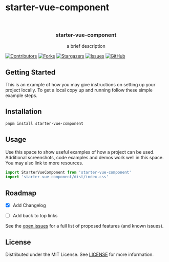 
# starter-vue-component

<!-- PROJECT LOGO -->
<br />
<div align="center">
  <a href="https://github.com/deuscx/starter-vue-component">
    <!-- <img src="" alt="Logo" width="80" height="80"-->
  </a>

  <h3 align="center">starter-vue-component</h3>

  <p align="center">
    a brief description
  </p>
</div>

<!-- PROJECT SHIELDS -->
[![Contributors][contributors-shield]][contributors-url]
[![Forks][forks-shield]][forks-url]
[![Stargazers][stars-shield]][stars-url]
[![Issues][issues-shield]][issues-url]
[![GitHub][license-shield]][license-url]

<!-- ## Features -->

## Getting Started

This is an example of how you may give instructions on setting up your project locally.
To get a local copy up and running follow these simple example steps.

<!-- ## Try it Online

link to demo or gif link-->

## Installation

```bash
pnpm install starter-vue-component
```



<!-- USAGE EXAMPLES -->
## Usage

Use this space to show useful examples of how a project can be used. Additional screenshots, code examples and demos work well in this space. You may also link to more resources.

```ts
import StarterVueComponent from 'starter-vue-component'
import 'starter-vue-component/dist/index.css'
```


<!-- ROADMAP -->
## Roadmap

- [x] Add Changelog
- [ ] Add back to top links


See the [open issues](https://github.com/deuscx/starter-vue-component/issues) for a full list of proposed features (and known issues).

<!-- LICENSE -->
## License

Distributed under the MIT License. See [LICENSE]('./LICENSE') for more information.


[contributors-shield]: https://img.shields.io/github/contributors/deuscx/starter-vue-component.svg?style=for-the-badge
[contributors-url]: https://github.com/deuscx/starter-vue-component/graphs/contributors
[forks-shield]: https://img.shields.io/github/forks/deuscx/starter-vue-component.svg?style=for-the-badge
[forks-url]: https://github.com/deuscx/starter-vue-component/network/members
[stars-shield]: https://img.shields.io/github/stars/deuscx/starter-vue-component.svg?style=for-the-badge
[stars-url]: https://github.com/deuscx/starter-vue-component/stargazers
[issues-shield]: https://img.shields.io/github/issues/deuscx/starter-vue-component.svg?style=for-the-badge
[issues-url]: https://github.com/deuscx/starter-vue-component/issues
[license-shield]: https://img.shields.io/github/license/deuscx/starter-vue-component?style=for-the-badge
[license-url]: https://github.com/deuscx/starter-vue-component/blob/master/LICENSE